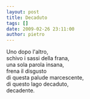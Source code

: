 ```yaml
---
layout: post
title: Decaduto
tags: []
date: 2009-02-26 23:11:00
author: pietro
---
```

Uno dopo l'altro,<br/>schivo i sassi della frana,<br/>una sola parola insana,<br/>frena il disgusto<br/>di questa palude marcescente,<br/>di questo lago decaduto,<br/>decadente.
